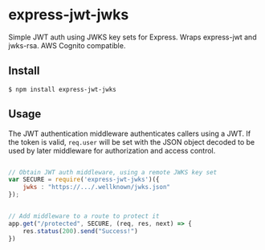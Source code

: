 # express-jwt-jwks
Simple JWT auth using JWKS key sets for Express.  Wraps express-jwt and jwks-rsa.  AWS Cognito compatible.


## Install

    $ npm install express-jwt-jwks

## Usage

The JWT authentication middleware authenticates callers using a JWT.
If the token is valid, `req.user` will be set with the JSON object decoded
to be used by later middleware for authorization and access control.

```javascript

// Obtain JWT auth middleware, using a remote JWKS key set
var SECURE = require('express-jwt-jwks')({
    jwks : "https://.../.wellknown/jwks.json"
});


// Add middleware to a route to protect it
app.get("/protected", SECURE, (req, res, next) => {
    res.status(200).send("Success!")
})

```
